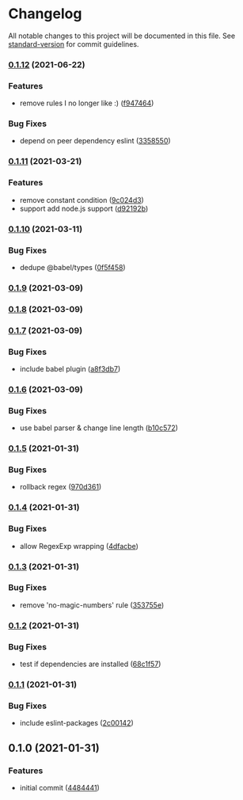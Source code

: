 # Changelog

All notable changes to this project will be documented in this file. See [standard-version](https://github.com/conventional-changelog/standard-version) for commit guidelines.

### [0.1.12](https://github.com/kwangure/eslint-config-svelte/compare/v0.1.11...v0.1.12) (2021-06-22)


### Features

* remove rules I no longer like :) ([f947464](https://github.com/kwangure/eslint-config-svelte/commit/f947464f03fadc4c3849d1c9919c9f43df9b5375))


### Bug Fixes

* depend on peer dependency eslint ([3358550](https://github.com/kwangure/eslint-config-svelte/commit/335855086c6f2027c0bc941094a87f68e5713c7b))

### [0.1.11](https://github.com/kwangure/eslint-config-svelte/compare/v0.1.10...v0.1.11) (2021-03-21)


### Features

* remove constant condition ([9c024d3](https://github.com/kwangure/eslint-config-svelte/commit/9c024d35e29c1fdf56f66322ed3d05866c8c6ed4))
* support add node.js support ([d92192b](https://github.com/kwangure/eslint-config-svelte/commit/d92192b9aba3d907c420d2a7d0cf6079f53a8d8e))

### [0.1.10](https://github.com/kwangure/eslint-config-svelte/compare/v0.1.9...v0.1.10) (2021-03-11)


### Bug Fixes

* dedupe @babel/types ([0f5f458](https://github.com/kwangure/eslint-config-svelte/commit/0f5f4585eacfa2fbd2ad02b9ce742c17cbbf4635))

### [0.1.9](https://github.com/kwangure/eslint-config-svelte/compare/v0.1.8...v0.1.9) (2021-03-09)

### [0.1.8](https://github.com/kwangure/eslint-config-svelte/compare/v0.1.7...v0.1.8) (2021-03-09)

### [0.1.7](https://github.com/kwangure/eslint-config-svelte/compare/v0.1.6...v0.1.7) (2021-03-09)


### Bug Fixes

* include babel plugin ([a8f3db7](https://github.com/kwangure/eslint-config-svelte/commit/a8f3db724aa4d9f488a12fc5cc55bda7ddcf1fc9))

### [0.1.6](https://github.com/kwangure/eslint-config-svelte/compare/v0.1.5...v0.1.6) (2021-03-09)


### Bug Fixes

* use babel parser & change line length ([b10c572](https://github.com/kwangure/eslint-config-svelte/commit/b10c57245ecf4a2ce0f318903dea438506036ee3))

### [0.1.5](https://github.com/kwangure/eslint-config-svelte/compare/v0.1.4...v0.1.5) (2021-01-31)


### Bug Fixes

* rollback regex ([970d361](https://github.com/kwangure/eslint-config-svelte/commit/970d361a0e59089466173a63fd51a97009a450d7))

### [0.1.4](https://github.com/kwangure/eslint-config-svelte/compare/v0.1.3...v0.1.4) (2021-01-31)


### Bug Fixes

* allow RegexExp wrapping ([4dfacbe](https://github.com/kwangure/eslint-config-svelte/commit/4dfacbe02a99ba8f2fda9973361a4ca476e5f4a9))

### [0.1.3](https://github.com/kwangure/eslint-config-svelte/compare/v0.1.2...v0.1.3) (2021-01-31)


### Bug Fixes

* remove 'no-magic-numbers' rule ([353755e](https://github.com/kwangure/eslint-config-svelte/commit/353755e921077fcca159bea4b7be3340e7cb5acc))

### [0.1.2](https://github.com/kwangure/eslint-config-svelte/compare/v0.1.1...v0.1.2) (2021-01-31)


### Bug Fixes

* test if dependencies are installed ([68c1f57](https://github.com/kwangure/eslint-config-svelte/commit/68c1f5799540ec1942e6d762cc6f6c448231ad5c))

### [0.1.1](https://github.com/kwangure/eslint-config-svelte/compare/v0.1.0...v0.1.1) (2021-01-31)


### Bug Fixes

* include eslint-packages ([2c00142](https://github.com/kwangure/eslint-config-svelte/commit/2c0014248bde384684e5659c4a615b796dcdeffb))

## 0.1.0 (2021-01-31)


### Features

* initial commit ([4484441](https://github.com/kwangure/eslint-config-svelte/commit/44844415b1a530f39ccac6db1d20f8636dfb716c))
